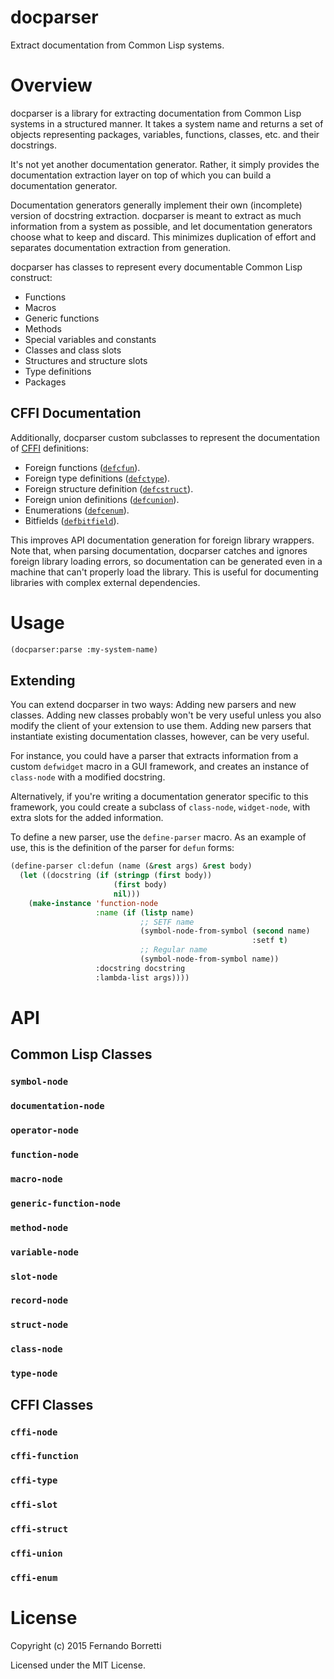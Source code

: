 # docparser

Extract documentation from Common Lisp systems.

# Overview

docparser is a library for extracting documentation from Common Lisp systems in
a structured manner. It takes a system name and returns a set of objects
representing packages, variables, functions, classes, etc. and their docstrings.

It's not yet another documentation generator. Rather, it simply provides the
documentation extraction layer on top of which you can build a documentation
generator.

Documentation generators generally implement their own (incomplete) version of
docstring extraction. docparser is meant to extract as much information from a
system as possible, and let documentation generators choose what to keep and
discard. This minimizes duplication of effort and separates documentation
extraction from generation.

docparser has classes to represent every documentable Common Lisp construct:

* Functions
* Macros
* Generic functions
* Methods
* Special variables and constants
* Classes and class slots
* Structures and structure slots
* Type definitions
* Packages

## CFFI Documentation

Additionally, docparser custom subclasses to represent the documentation of
[CFFI][cffi] definitions:

* Foreign functions ([`defcfun`][defcfun]).
* Foreign type definitions ([`defctype`][defctype]).
* Foreign structure definition ([`defcstruct`][defcstruct]).
* Foreign union definitions ([`defcunion`][defcunion]).
* Enumerations ([`defcenum`][defcenum]).
* Bitfields ([`defbitfield`][defbitfield]).

This improves API documentation generation for foreign library wrappers. Note
that, when parsing documentation, docparser catches and ignores foreign library
loading errors, so documentation can be generated even in a machine that can't
properly load the library. This is useful for documenting libraries with complex
external dependencies.

[cffi]: https://github.com/cffi/cffi
[defcfun]: https://common-lisp.net/project/cffi/manual/cffi-manual.html#defcfun
[defctype]: https://common-lisp.net/project/cffi/manual/cffi-manual.html#defctype
[defcstruct]: https://common-lisp.net/project/cffi/manual/cffi-manual.html#defcstruct
[defcunion]: https://common-lisp.net/project/cffi/manual/cffi-manual.html#defcunion
[defcenum]: https://common-lisp.net/project/cffi/manual/cffi-manual.html#defcenum
[defbitfield]: https://common-lisp.net/project/cffi/manual/cffi-manual.html#defbitfield

# Usage

```lisp
(docparser:parse :my-system-name)
```

## Extending

You can extend docparser in two ways: Adding new parsers and new classes. Adding
new classes probably won't be very useful unless you also modify the client of
your extension to use them. Adding new parsers that instantiate existing
documentation classes, however, can be very useful.

For instance, you could have a parser that extracts information from a custom
`defwidget` macro in a GUI framework, and creates an instance of `class-node`
with a modified docstring.

Alternatively, if you're writing a documentation generator specific to this
framework, you could create a subclass of `class-node`, `widget-node`, with
extra slots for the added information.

To define a new parser, use the `define-parser` macro. As an example of use,
this is the definition of the parser for `defun` forms:

```lisp
(define-parser cl:defun (name (&rest args) &rest body)
  (let ((docstring (if (stringp (first body))
                       (first body)
                       nil)))
    (make-instance 'function-node
                   :name (if (listp name)
                             ;; SETF name
                             (symbol-node-from-symbol (second name)
                                                      :setf t)
                             ;; Regular name
                             (symbol-node-from-symbol name))
                   :docstring docstring
                   :lambda-list args))))
```

# API

## Common Lisp Classes

### `symbol-node`

### `documentation-node`

### `operator-node`

### `function-node`

### `macro-node`

### `generic-function-node`

### `method-node`

### `variable-node`

### `slot-node`

### `record-node`

### `struct-node`

### `class-node`

### `type-node`

## CFFI Classes

### `cffi-node`

### `cffi-function`

### `cffi-type`

### `cffi-slot`

### `cffi-struct`

### `cffi-union`

### `cffi-enum`

# License

Copyright (c) 2015 Fernando Borretti

Licensed under the MIT License.
